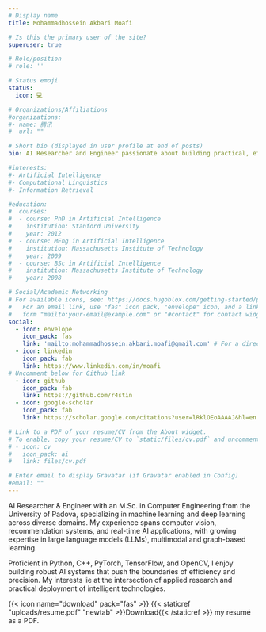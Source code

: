 ```yaml
---
# Display name
title: Mohammadhossein Akbari Moafi

# Is this the primary user of the site?
superuser: true

# Role/position
# role: ''

# Status emoji
status:
  icon: 💻

# Organizations/Affiliations
#organizations:
#- name: 腾讯
#  url: ""

# Short bio (displayed in user profile at end of posts)
bio: AI Researcher and Engineer passionate about building practical, efficient intelligent systems across vision, multimodal, and real-time applications.

#interests:
#- Artificial Intelligence
#- Computational Linguistics
#- Information Retrieval

#education:
#  courses:
#  - course: PhD in Artificial Intelligence
#    institution: Stanford University
#    year: 2012
#  - course: MEng in Artificial Intelligence
#    institution: Massachusetts Institute of Technology
#    year: 2009
#  - course: BSc in Artificial Intelligence
#    institution: Massachusetts Institute of Technology
#    year: 2008

# Social/Academic Networking
# For available icons, see: https://docs.hugoblox.com/getting-started/page-builder/#icons
#   For an email link, use "fas" icon pack, "envelope" icon, and a link in the
#   form "mailto:your-email@example.com" or "#contact" for contact widget.
social:
  - icon: envelope
    icon_pack: fas
    link: 'mailto:mohammadhossein.akbari.moafi@gmail.com' # For a direct email link, use "mailto:test@example.org".
  - icon: linkedin
    icon_pack: fab
    link: https://www.linkedin.com/in/moafi
# Uncomment below for Github link
  - icon: github
    icon_pack: fab
    link: https://github.com/r4stin
  - icon: google-scholar
    icon_pack: fab
    link: https://scholar.google.com/citations?user=lRklOEoAAAAJ&hl=en

# Link to a PDF of your resume/CV from the About widget.
# To enable, copy your resume/CV to `static/files/cv.pdf` and uncomment the lines below.
# - icon: cv
#   icon_pack: ai
#   link: files/cv.pdf

# Enter email to display Gravatar (if Gravatar enabled in Config)
#email: ""
---
```


AI Researcher & Engineer with an M.Sc. in Computer Engineering from the University of Padova, specializing in machine learning and deep learning across diverse domains. My experience spans computer vision, recommendation systems, and real-time AI applications, with growing expertise in large language models (LLMs), multimodal and graph-based learning.

Proficient in Python, C++, PyTorch, TensorFlow, and OpenCV, I enjoy building robust AI systems that push the boundaries of efficiency and precision. My interests lie at the intersection of applied research and practical deployment of intelligent technologies.

{{< icon name="download" pack="fas" >}} {{< staticref "uploads/resume.pdf" "newtab" >}}Download{{< /staticref >}} my resumé as a PDF.
